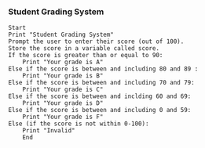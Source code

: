 ### Student Grading System

    Start
    Print "Student Grading System"
    Prompt the user to enter their score (out of 100).
    Store the score in a variable called score.
    If the score is greater than or equal to 90:
        Print "Your grade is A"
    Else if the score is between and including 80 and 89 :
        Print "Your grade is B"
    Else if the score is between and including 70 and 79:
        Print "Your grade is C"
    Else if the score is between and inclding 60 and 69:
        Print "Your grade is D"
    Else if the score is between and including 0 and 59:
        Print "Your grade is F"
    Else (if the score is not within 0-100):
        Print "Invalid"
        End